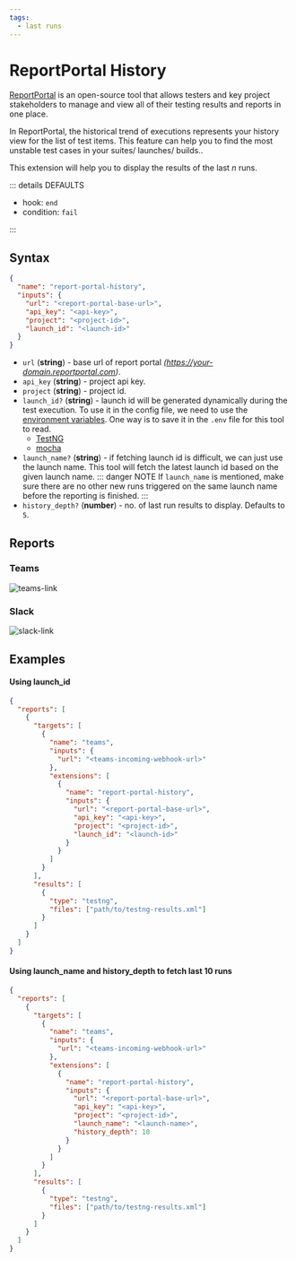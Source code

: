 ```yaml
---
tags:
  - last runs
---
```


# ReportPortal History

[ReportPortal](https://reportportal.io/) is an open-source tool that allows testers and key project stakeholders to manage and view all of their testing results and reports in one place.

In ReportPortal, the historical trend of executions represents your history view for the list of test items. This feature can help you to find the most unstable test cases in your suites/ launches/ builds..

This extension will help you to display the results of the last *n* runs.

::: details DEFAULTS

- hook: `end`
- condition: `fail`

:::

## Syntax

```json
{
  "name": "report-portal-history",
  "inputs": {
    "url": "<report-portal-base-url>",
    "api_key": "<api-key>",
    "project": "<project-id>",
    "launch_id": "<launch-id>"
  }
}
```

- `url` (**string**) - base url of report portal _(https://your-domain.reportportal.com)_.
- `api_key` (**string**) - project api key.
- `project` (**string**) - project id.
- `launch_id?` (**string**) - launch id will be generated dynamically during the test execution. To use it in the config file, we need to use the [environment variables](/guides/environment-variables). One way is to save it in the `.env` file for this tool to read.
  - [TestNG](https://github.com/reportportal/agent-java-testNG/issues/180)
  - [mocha](https://github.com/reportportal/agent-js-mocha/issues/78)
- `launch_name?` (**string**) - if fetching launch id is difficult, we can just use the launch name. This tool will fetch the latest launch id based on the given launch name.
  ::: danger NOTE
  If `launch_name` is mentioned, make sure there are no other new runs triggered on the same launch name before the reporting is finished.
  :::
- `history_depth?` (**number**) - no. of last run results to display. Defaults to `5`.

## Reports

### Teams

![teams-link](../assets/images/teams/teams-report-portal-history.png)

### Slack

![slack-link](../assets/images/slack/slack-report-portal-history.png)

## Examples

#### Using launch_id

```json {11-19}
{
  "reports": [
    {
      "targets": [
        {
          "name": "teams",
          "inputs": {
            "url": "<teams-incoming-webhook-url>"
          },
          "extensions": [
            {
              "name": "report-portal-history",
              "inputs": {
                "url": "<report-portal-base-url>",
                "api_key": "<api-key>",
                "project": "<project-id>",
                "launch_id": "<launch-id>"
              }   
            }
          ]
        }
      ],
      "results": [
        {
          "type": "testng",
          "files": ["path/to/testng-results.xml"]
        }
      ]
    }
  ]
}
```

#### Using launch_name and history_depth to fetch last 10 runs

```json {11-20}
{
  "reports": [
    {
      "targets": [
        {
          "name": "teams",
          "inputs": {
            "url": "<teams-incoming-webhook-url>"
          },
          "extensions": [
            {
              "name": "report-portal-history",
              "inputs": {
                "url": "<report-portal-base-url>",
                "api_key": "<api-key>",
                "project": "<project-id>",
                "launch_name": "<launch-name>",
                "history_depth": 10
              }   
            }
          ]
        }
      ],
      "results": [
        {
          "type": "testng",
          "files": ["path/to/testng-results.xml"]
        }
      ]
    }
  ]
}
```